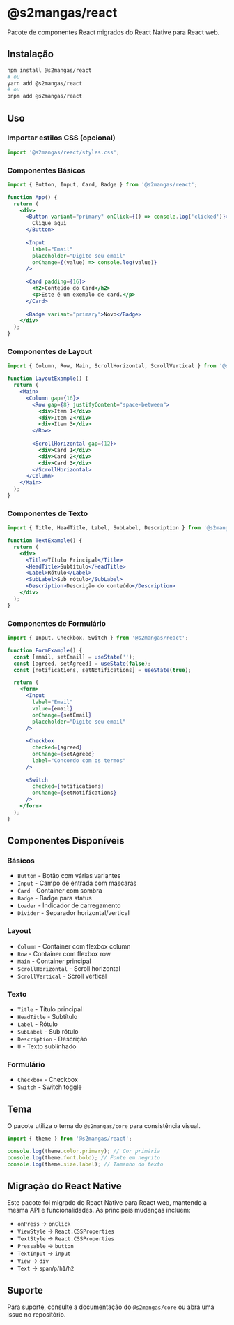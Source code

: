 # @s2mangas/react

Pacote de componentes React migrados do React Native para React web.

## Instalação

```bash
npm install @s2mangas/react
# ou
yarn add @s2mangas/react
# ou
pnpm add @s2mangas/react
```

## Uso

### Importar estilos CSS (opcional)

```javascript
import '@s2mangas/react/styles.css';
```

### Componentes Básicos

```jsx
import { Button, Input, Card, Badge } from '@s2mangas/react';

function App() {
  return (
    <div>
      <Button variant="primary" onClick={() => console.log('clicked')}>
        Clique aqui
      </Button>
      
      <Input 
        label="Email" 
        placeholder="Digite seu email"
        onChange={(value) => console.log(value)}
      />
      
      <Card padding={16}>
        <h2>Conteúdo do Card</h2>
        <p>Este é um exemplo de card.</p>
      </Card>
      
      <Badge variant="primary">Novo</Badge>
    </div>
  );
}
```

### Componentes de Layout

```jsx
import { Column, Row, Main, ScrollHorizontal, ScrollVertical } from '@s2mangas/react';

function LayoutExample() {
  return (
    <Main>
      <Column gap={16}>
        <Row gap={8} justifyContent="space-between">
          <div>Item 1</div>
          <div>Item 2</div>
          <div>Item 3</div>
        </Row>
        
        <ScrollHorizontal gap={12}>
          <div>Card 1</div>
          <div>Card 2</div>
          <div>Card 3</div>
        </ScrollHorizontal>
      </Column>
    </Main>
  );
}
```

### Componentes de Texto

```jsx
import { Title, HeadTitle, Label, SubLabel, Description } from '@s2mangas/react';

function TextExample() {
  return (
    <div>
      <Title>Título Principal</Title>
      <HeadTitle>Subtítulo</HeadTitle>
      <Label>Rótulo</Label>
      <SubLabel>Sub rótulo</SubLabel>
      <Description>Descrição do conteúdo</Description>
    </div>
  );
}
```

### Componentes de Formulário

```jsx
import { Input, Checkbox, Switch } from '@s2mangas/react';

function FormExample() {
  const [email, setEmail] = useState('');
  const [agreed, setAgreed] = useState(false);
  const [notifications, setNotifications] = useState(true);

  return (
    <form>
      <Input
        label="Email"
        value={email}
        onChange={setEmail}
        placeholder="Digite seu email"
      />
      
      <Checkbox
        checked={agreed}
        onChange={setAgreed}
        label="Concordo com os termos"
      />
      
      <Switch
        checked={notifications}
        onChange={setNotifications}
      />
    </form>
  );
}
```

## Componentes Disponíveis

### Básicos
- `Button` - Botão com várias variantes
- `Input` - Campo de entrada com máscaras
- `Card` - Container com sombra
- `Badge` - Badge para status
- `Loader` - Indicador de carregamento
- `Divider` - Separador horizontal/vertical

### Layout
- `Column` - Container com flexbox column
- `Row` - Container com flexbox row
- `Main` - Container principal
- `ScrollHorizontal` - Scroll horizontal
- `ScrollVertical` - Scroll vertical

### Texto
- `Title` - Título principal
- `HeadTitle` - Subtítulo
- `Label` - Rótulo
- `SubLabel` - Sub rótulo
- `Description` - Descrição
- `U` - Texto sublinhado

### Formulário
- `Checkbox` - Checkbox
- `Switch` - Switch toggle

## Tema

O pacote utiliza o tema do `@s2mangas/core` para consistência visual.

```jsx
import { theme } from '@s2mangas/react';

console.log(theme.color.primary); // Cor primária
console.log(theme.font.bold); // Fonte em negrito
console.log(theme.size.label); // Tamanho do texto
```

## Migração do React Native

Este pacote foi migrado do React Native para React web, mantendo a mesma API e funcionalidades. As principais mudanças incluem:

- `onPress` → `onClick`
- `ViewStyle` → `React.CSSProperties`
- `TextStyle` → `React.CSSProperties`
- `Pressable` → `button`
- `TextInput` → `input`
- `View` → `div`
- `Text` → `span`/`p`/`h1`/`h2`

## Suporte

Para suporte, consulte a documentação do `@s2mangas/core` ou abra uma issue no repositório.
